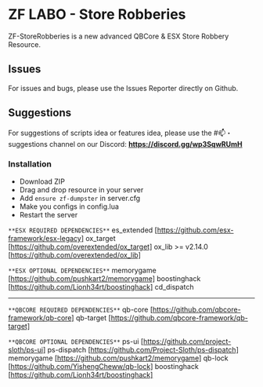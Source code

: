 # ZF LABO - Store Robberies
ZF-StoreRobberies is a new advanced QBCore & ESX Store Robbery Resource.

## Issues
For issues and bugs, please use the Issues Reporter directly on Github.

## Suggestions
For suggestions of scripts idea or features idea, please use the #📫・suggestions channel on our Discord: **https://discord.gg/wp3SqwRUmH**

### Installation
- Download ZIP
- Drag and drop resource in your server
- Add `ensure zf-dumpster` in server.cfg
- Make you configs in config.lua
- Restart the server


`**ESX REQUIRED DEPENDENCIES**`
es_extended [https://github.com/esx-framework/esx-legacy]
ox_target [https://github.com/overextended/ox_target]
ox_lib >= v2.14.0 [https://github.com/overextended/ox_lib]

`**ESX OPTIONAL DEPENDENCIES**`
memorygame [https://github.com/pushkart2/memorygame]
boostinghack [https://github.com/Lionh34rt/boostinghack]
cd_dispatch

-----------------------

`**QBCORE REQUIRED DEPENDENCIES**`
qb-core [https://github.com/qbcore-framework/qb-core]
qb-target [https://github.com/qbcore-framework/qb-target]

`**QBCORE OPTIONAL DEPENDENCIES**`
ps-ui [https://github.com/project-sloth/ps-ui]
ps-dispatch [https://github.com/Project-Sloth/ps-dispatch]
memorygame [https://github.com/pushkart2/memorygame]
qb-lock [https://github.com/YishengCheww/qb-lock]
boostinghack [https://github.com/Lionh34rt/boostinghack]
